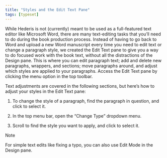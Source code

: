 ```yaml
---
title: "Styles and the Edit Text Pane"
tags: [typeset]
---
```

 
<html><body><section data-type="chapter" class="hsecchapter" data-hederis-type="hsecchapter" id="edit-text-mode" data-pi-attrs="id: edit-text-mode; data-tags: typeset;" role="doc-chapter" data-tags="typeset" data-author-name=" " data-book-title=" " title="Styles and the Edit Text Pane"><p class="hblkp" data-hederis-type="hblkp" id="pcLHJJOni">While Hederis is not (currently) meant to be used as a full-featured text editor like Microsoft Word, there are many text-editing tasks that you&#8217;ll need to do during the book production process. Instead of having to go back to Word and upload a new Word manuscript every time you need to edit text or change a paragraph style, we created the Edit Text pane to give you a way to do focused work with the book text, without all the distractions of the Design pane. This is where you can edit paragraph text; add and delete new paragraphs, wrappers, and sections; move paragraphs around, and adjust which styles are applied to your paragraphs. Access the Edit Text pane by clicking the menu option in the top toolbar.</p><p class="hblkp" data-hederis-type="hblkp" id="p71S3KjBE">Text adjustments are covered in the following sections, but here&#8217;s how to adjust your styles in the Edit Text pane:</p><ol class="hwprnumlist" data-hederis-type="hwprnumlist" id="p4sPMrX0r"><li class="hblkoli" data-hederis-type="hblkoli" id="liFgEVdyqb"><p class="hblkoli" data-hederis-type="hblklip" id="pphYQr5AG">To change the style of a paragraph, find the paragraph in question, and click to select it.</p></li><li class="hblkoli" data-hederis-type="hblkoli" id="lieIoiAPyl"><p class="hblkoli" data-hederis-type="hblklip" id="pkxS1Hcsh">In the top menu bar, open the &#8220;Change Type&#8221; dropdown menu.</p></li><li class="hblkoli" data-hederis-type="hblkoli" id="linzJ1Tvl9"><p class="hblkoli" data-hederis-type="hblklip" id="pm9nZFHKM">Scroll to find the style you want to apply, and click to select it.</p></li></ol><div class="hwprbox box" data-hederis-type="hwprbox" id="piULiOnOU" data-type="sidebar"><p class="hblktype" data-hederis-type="hblktype" id="pE10hxsGQ">Note</p><p class="hblkp" data-hederis-type="hblkp" id="pL564lR28">For simple text edits like fixing a typo, you can also use Edit Mode in the Design pane.</p></div></section></body></html>
